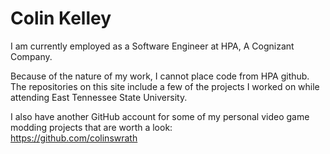 # Colin Kelley #

I am currently employed as a Software Engineer at HPA, A Cognizant Company.

Because of the nature of my work, I cannot place code from HPA github. 
The repositories on this site include a few of the projects I worked on while attending East Tennessee State University.

I also have another GitHub account for some of my personal video game modding projects that are worth a look:\
https://github.com/colinswrath
